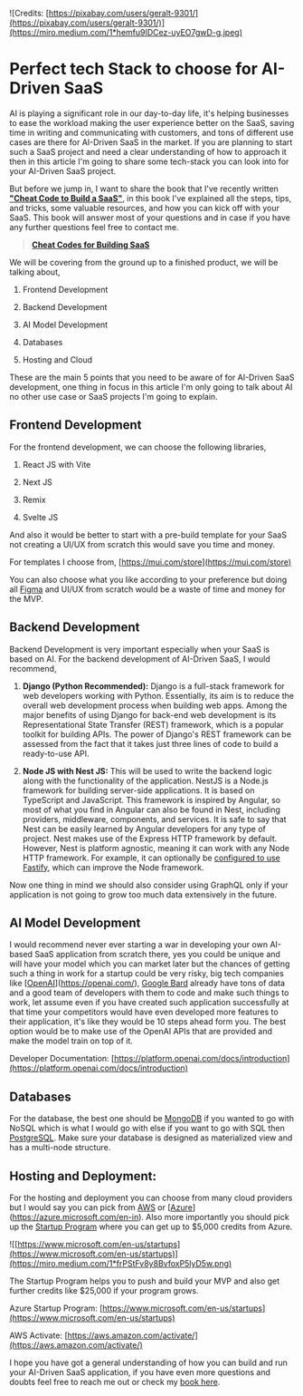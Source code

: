 ![Credits: [https://pixabay.com/users/geralt-9301/](https://pixabay.com/users/geralt-9301/)](https://miro.medium.com/1*hemfu9IDCez-uyEO7gwD-g.jpeg)

# Perfect tech Stack to choose for AI-Driven SaaS

AI is playing a significant role in our day-to-day life, it's helping businesses to ease the workload making the user experience better on the SaaS, saving time in writing and communicating with customers, and tons of different use cases are there for AI-Driven SaaS in the market. If you are planning to start such a SaaS project and need a clear understanding of how to approach it then in this article I'm going to share some tech-stack you can look into for your AI-Driven SaaS project.

But before we jump in, I want to share the book that I've recently written **["Cheat Code to Build a SaaS"](https://shivanshudev.gumroad.com/l/cheatcodeforsaas)**, in this book I've explained all the steps, tips, and tricks, some valuable resources, and how you can kick off with your SaaS. This book will answer most of your questions and in case if you have any further questions feel free to contact me.

> [**Cheat Codes for Building SaaS**](https://shivanshudev.gumroad.com/l/cheatcodeforsaas)

We will be covering from the ground up to a finished product, we will be talking about,

1. Frontend Development

2. Backend Development

3. AI Model Development

4. Databases

5. Hosting and Cloud

These are the main 5 points that you need to be aware of for AI-Driven SaaS development, one thing in focus in this article I'm only going to talk about AI no other use case or SaaS projects I'm going to explain.

## **Frontend Development**

For the frontend development, we can choose the following libraries,

1. React JS with Vite

2. Next JS

3. Remix

4. Svelte JS

And also it would be better to start with a pre-build template for your SaaS not creating a UI/UX from scratch this would save you time and money.

For templates I choose from, [https://mui.com/store](https://mui.com/store)

You can also choose what you like according to your preference but doing all [Figma](https://figma.com/) and UI/UX from scratch would be a waste of time and money for the MVP.

## Backend Development

Backend Development is very important especially when your SaaS is based on AI. For the backend development of AI-Driven SaaS, I would recommend,

1. **Django (Python Recommended):** Django is a full-stack framework for web developers working with Python. Essentially, its aim is to reduce the overall web development process when building web apps. Among the major benefits of using Django for back-end web development is its Representational State Transfer (REST) framework, which is a popular toolkit for building APIs. The power of Django's REST framework can be assessed from the fact that it takes just three lines of code to build a ready-to-use API.

2. **Node JS with Nest JS:** This will be used to write the backend logic along with the functionality of the application. NestJS is a Node.js framework for building server-side applications. It is based on TypeScript and JavaScript. This framework is inspired by Angular, so most of what you find in Angular can also be found in Nest, including providers, middleware, components, and services. It is safe to say that Nest can be easily learned by Angular developers for any type of project. Nest makes use of the Express HTTP framework by default. However, Nest is platform agnostic, meaning it can work with any Node HTTP framework. For example, it can optionally be [configured to use Fastify](https://www.npmjs.com/package/@nestjs/platform-fastify), which can improve the Node framework.

Now one thing in mind we should also consider using GraphQL only if your application is not going to grow too much data extensively in the future.

## AI Model Development

I would recommend never ever starting a war in developing your own AI-based SaaS application from scratch there, yes you could be unique and will have your model which you can market later but the chances of getting such a thing in work for a startup could be very risky, big tech companies like [[OpenAI](https://openai.com/)](https://openai.com/), [Google Bard](https://bard.google.com/) already have tons of data and a good team of developers with them to code and make such things to work, let assume even if you have created such application successfully at that time your competitors would have even developed more features to their application, it's like they would be 10 steps ahead form you. The best option would be to make use of the OpenAI APIs that are provided and make the model train on top of it.

Developer Documentation: [https://platform.openai.com/docs/introduction](https://platform.openai.com/docs/introduction)

## Databases

For the database, the best one should be [MongoDB](https://mongodb.com/) if you wanted to go with NoSQL which is what I would go with else if you want to go with SQL then [PostgreSQL](https://www.postgresql.org/). Make sure your database is designed as materialized view and has a multi-node structure.

## Hosting and Deployment:

For the hosting and deployment you can choose from many cloud providers but I would say you can pick from [AWS](https://aws.amazon.com/) or [[Azure](https://azure.microsoft.com/en-in)](https://azure.microsoft.com/en-in). Also more importantly you should pick up the [Startup Program](https://www.microsoft.com/en-us/startups) where you can get up to $5,000 credits from Azure.

![[https://www.microsoft.com/en-us/startups](https://www.microsoft.com/en-us/startups)](https://miro.medium.com/1*frPStFv8y8BvfoxP5lyD5w.png)

The Startup Program helps you to push and build your MVP and also get further credits like $25,000 if your program grows.

Azure Startup Program: [https://www.microsoft.com/en-us/startups](https://www.microsoft.com/en-us/startups)

AWS Activate: [https://aws.amazon.com/activate/](https://aws.amazon.com/activate/)

I hope you have got a general understanding of how you can build and run your AI-Driven SaaS application, if you have even more questions and doubts feel free to reach me out or check my [book here](https://shivanshudev.gumroad.com/l/cheatcodeforsaas).